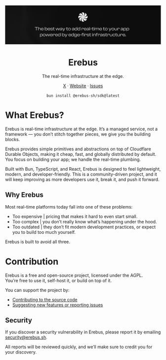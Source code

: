 ![Erebus](./assets/Banner%20-%20Github%20-%201.png)

<h1 align="center" style="font-size:2em; font-weight:bold;">
  <b>Erebus</b>
</h1>
<p align="center">
  The real-time infrastructure at the edge.
</p>
<p align="center">
  <a href="https://x.com/ErebusGlobe">X</a> · <a href="https://erebus.sh">Website</a> · <a href="https://github.com/erebus-sh/erebus/issues">Issues</a>
</p>

<p align="center">
  <code>bun install @erebus-sh/sdk@latest</code>
</p>

# What Erebus?

Erebus is real-time infrastructure at the edge.
It’s a managed service, not a framework — you don’t stitch together pieces, we give you the building blocks.

Erebus provides simple primitives and abstractions on top of Cloudflare Durable Objects, making it cheap, fast, and globally distributed by default. You focus on building your app; we handle the real-time plumbing.

Built with Bun, TypeScript, and React, Erebus is designed to feel lightweight, modern, and developer-friendly. This is a community-driven project, and it will keep improving as more developers use it, break it, and push it forward.

## Why Erebus

Most real-time platforms today fall into one of these problems:

- Too expensive | pricing that makes it hard to even start small.
- Too complex | you don’t really know what’s happening under the hood.
- Too outdated | they don’t fit modern development practices, or expect you to build too much yourself.

Erebus is built to avoid all three.

# Contribution

Erebus is a free and open-source project, licensed under the AGPL.  
You’re free to use it, self-host it, or build on top of it.

You can support the project by:

- [Contributing to the source code](https://github.com/erebus-sh/erebus/blob/master/CONTRIBUTING.md)
- [Suggesting new features or reporting issues](https://github.com/erebus-sh/erebus/issues)

## Security

If you discover a security vulnerability in Erebus, please report it by emailing [security@erebus.sh](mailto:security@erebus.sh).

All reports will be reviewed quickly, and we’ll make sure to credit you for your discovery.
